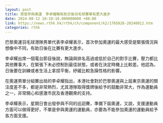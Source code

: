```yaml
---
layout: post
title: 首度參與奧運　李卓耀稱有助日後羽毛球賽事有更大進步
date: 2024-08-12 10:10:10.000000000 +08:00
link: https://news.rthk.hk/rthk/ch/component/k2/1765828-20240812.htm
categories: rthk
---
```


巴黎奧運羽毛球港隊男單代表李卓耀表示，首次參加奧運的最大感受是緊張情況與想像中不同，有助日後在比賽有更大進步。

李卓耀出席一個電台節目後說，無論與排名高過或低於自己的對手比賽，壓力都比其他賽事大，在緊張下未必控制到最佳狀態，或者在決定時機上比較差。他認為，日後要在訓練或者生活上拿捏平衡，紓緩比較急躁性格的影響。

在奧運男單分組賽出局的李卓耀指出，本港社會對於巴黎奧運與上屆東京奧運的關注度差不多，都是非常熱烈，尤其港隊取得獎牌後給予的鼓勵非常大，作為運動員之一，非常開心和感激市民及香港觀衆的支持。

李卓耀表示，星期日會出發參與不同的巡迴賽，準備下屆奧運，又說，支援運動員方面可以做得更好，不單是參與奧運的運動員，亦要為不能參加奧運的運動員給予各方面支援。
